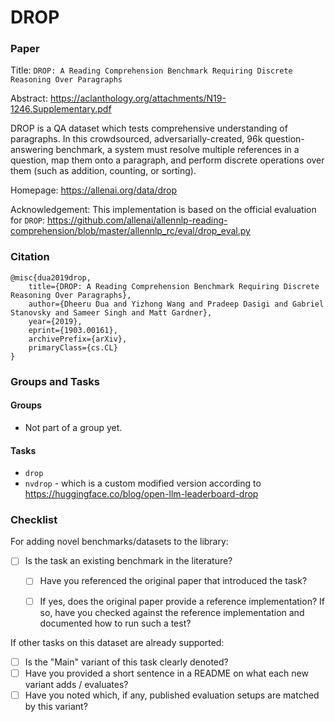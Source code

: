 # DROP

### Paper

Title: `DROP: A Reading Comprehension Benchmark Requiring Discrete Reasoning Over Paragraphs`

Abstract: https://aclanthology.org/attachments/N19-1246.Supplementary.pdf

DROP is a QA dataset which tests comprehensive understanding of paragraphs. In
this crowdsourced, adversarially-created, 96k question-answering benchmark, a
system must resolve multiple references in a question, map them onto a paragraph,
and perform discrete operations over them (such as addition, counting, or sorting).

Homepage: https://allenai.org/data/drop

Acknowledgement: This implementation is based on the official evaluation for `DROP`:
https://github.com/allenai/allennlp-reading-comprehension/blob/master/allennlp_rc/eval/drop_eval.py

### Citation

```
@misc{dua2019drop,
    title={DROP: A Reading Comprehension Benchmark Requiring Discrete Reasoning Over Paragraphs},
    author={Dheeru Dua and Yizhong Wang and Pradeep Dasigi and Gabriel Stanovsky and Sameer Singh and Matt Gardner},
    year={2019},
    eprint={1903.00161},
    archivePrefix={arXiv},
    primaryClass={cs.CL}
}
```

### Groups and Tasks

#### Groups

* Not part of a group yet.

#### Tasks

* `drop`
* `nvdrop` - which is a custom modified version according to https://huggingface.co/blog/open-llm-leaderboard-drop

### Checklist

For adding novel benchmarks/datasets to the library:
* [ ] Is the task an existing benchmark in the literature?
  * [ ] Have you referenced the original paper that introduced the task?
  * [ ] If yes, does the original paper provide a reference implementation? If so, have you checked against the reference implementation and documented how to run such a test?


If other tasks on this dataset are already supported:
* [ ] Is the "Main" variant of this task clearly denoted?
* [ ] Have you provided a short sentence in a README on what each new variant adds / evaluates?
* [ ] Have you noted which, if any, published evaluation setups are matched by this variant?
